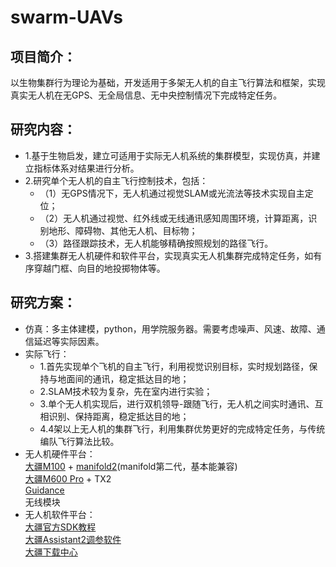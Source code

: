 # swarm-UAVs
## 项目简介：
以生物集群行为理论为基础，开发适用于多架无人机的自主飞行算法和框架，实现真实无人机在无GPS、无全局信息、无中央控制情况下完成特定任务。
## 研究内容：
- 1.基于生物启发，建立可适用于实际无人机系统的集群模型，实现仿真，并建立指标体系对结果进行分析。
- 2.研究单个无人机的自主飞行控制技术，包括：
  - （1）无GPS情况下，无人机通过视觉SLAM或光流法等技术实现自主定位；
  - （2）无人机通过视觉、红外线或无线通讯感知周围环境，计算距离，识别地形、障碍物、其他无人机、目标物；
  - （3）路径跟踪技术，无人机能够精确按照规划的路径飞行。
- 3.搭建集群无人机硬件和软件平台，实现真实无人机集群完成特定任务，如有序穿越门框、向目的地投掷物体等。
## 研究方案：
- 仿真：多主体建模，python，用学院服务器。需要考虑噪声、风速、故障、通信延迟等实际因素。
- 实际飞行：
  - 1.首先实现单个飞机的自主飞行，利用视觉识别目标，实时规划路径，保持与地面间的通讯，稳定抵达目的地；
  - 2.SLAM技术较为复杂，先在室内进行实验；
  - 3.单个无人机实现后，进行双机领导-跟随飞行，无人机之间实时通讯、互相识别、保持距离，稳定抵达目的地；
  - 4.4架以上无人机的集群飞行，利用集群优势更好的完成特定任务，与传统编队飞行算法比较。
- 无人机硬件平台： <br>
[大疆M100](https://www.dji.com/cn/matrice100?site=brandsite&from=nav) + [manifold2](https://www.dji.com/cn/manifold-2?site=brandsite&from=nav)(manifold第二代，基本能兼容) <br>
[大疆M600 Pro](https://www.dji.com/cn/matrice600-pro?site=brandsite&from=nav) + TX2 <br>
[Guidance](https://www.dji.com/cn/guidance?site=brandsite&from=nav) <br>
无线模块 <br>
- 无人机软件平台： <br>
[大疆官方SDK教程](https://developer.dji.com/cn/onboard-sdk/) <br>
[大疆Assistant2调参软件](https://www.dji.com/cn/downloads/softwares/assistant-dji-2-for-matrice) <br>
[大疆下载中心](https://www.dji.com/cn/downloads) <br>





